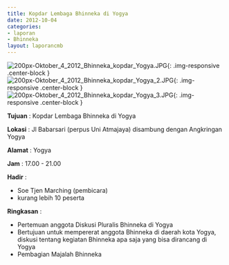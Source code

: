 ```yaml
---
title: Kopdar Lembaga Bhinneka di Yogya
date: 2012-10-04
categories:
- laporan
- Bhinneka
layout: laporancmb
---
```

	
![200px-Oktober_4_2012_Bhinneka_kopdar_Yogya.JPG](/uploads/200px-Oktober_4_2012_Bhinneka_kopdar_Yogya.JPG){: .img-responsive .center-block }	
![200px-Oktober_4_2012_Bhinneka_kopdar_Yogya_2.JPG](/uploads/200px-Oktober_4_2012_Bhinneka_kopdar_Yogya_2.JPG){: .img-responsive .center-block }	
![200px-Oktober_4_2012_Bhinneka_kopdar_Yogya_3.JPG](/uploads/200px-Oktober_4_2012_Bhinneka_kopdar_Yogya_3.JPG){: .img-responsive .center-block }	
	
**Tujuan** :	Kopdar Lembaga Bhinneka di Yogya
	
**Lokasi** :	Jl Babarsari (perpus Uni Atmajaya) disambung dengan Angkringan Yogya
	
**Alamat** : 	Yogya
	
**Jam** :	17.00 - 21.00
	
**Hadir** :	
*	Soe Tjen Marching (pembicara)
*	kurang lebih 10 peserta

**Ringkasan** :	
*	Pertemuan anggota Diskusi Pluralis Bhinneka di Yogya
*	Bertujuan untuk mempererat anggota Bhinneka di daerah kota Yogya, diskusi tentang kegiatan Bhinneka apa saja yang bisa dirancang di Yogya
*	Pembagian Majalah Bhinneka
